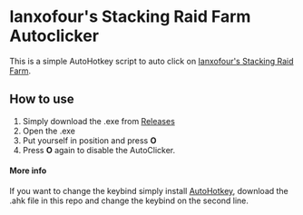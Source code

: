 # Ianxofour's Stacking Raid Farm Autoclicker
This is a simple AutoHotkey script to auto click on [Ianxofour's Stacking Raid Farm](https://www.youtube.com/watch?v=n3mOlrMGjUg "Ianxofour's Stacking Raid Farm").

## How to use
1. Simply download the .exe from [Releases](https://github.com/notmanzl/Ianxofour-s-Raidfarm-Autoclicker/releases "Releases")
2. Open the .exe
3. Put yourself in position and press **O**
4. Press **O** again to disable the AutoClicker.

#### More info
If you want to change the keybind simply install [AutoHotkey](https://www.autohotkey.com/ "AutoHotkey"), download the .ahk file in this repo and change the keybind on the second line.
